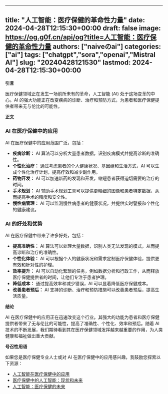 
---
title: "人工智能：医疗保健的革命性力量"
date: 2024-04-28T12:15:30+00:00
draft: false
image: https://og.g0f.cn/api/og?title=人工智能：医疗保健的革命性力量
authors: ["naiveのai"]
categories: ["ai"]
tags: ["chatgpt","sora","openai","Mistral AI"]
slug: "20240428121530"
lastmod: 2024-04-28T12:15:30+00:00
---
**引言**

医疗保健领域正在发生一场前所未有的革命，人工智能 (AI) 处于这场变革的中心。AI 的强大功能正在改变疾病的诊断、治疗和预防方式，为患者和医疗保健提供者带来无与伦比的可能性。

**正文**

### AI 在医疗保健中的应用

AI 在医疗保健中的应用范围广泛，包括：

- **疾病诊断：** AI 算法可以分析大量患者数据，识别疾病模式并提高诊断的准确性。
- **个性化治疗：** 通过考虑患者的个人健康状况、基因组和生活方式，AI 可以生成个性化治疗计划，提高疗效和减少副作用。
- **药物开发：** AI 可以加速新药的发现和开发，缩短患者获得迫切需要的治疗的时间。
- **手术规划：** AI 辅助手术规划工具可以提供更精细的图像和患者特定数据，从而提高手术的精度和安全性。
- **慢性病管理：** AI 可以监测慢性病患者的健康状况，并提供实时警报和个性化的健康建议。

### AI 的好处和优势

AI 在医疗保健中带来了许多好处，包括：

- **提高准确性：** AI 算法可以处理大量数据，识别人类无法发现的模式，从而提高诊断和治疗的准确性。
- **个性化体验：** AI 可以根据个人的健康状况和需求定制医疗保健体验，提供更有效和针对性的护理。
- **效率提升：** AI 可以自动化繁琐的任务，例如数据分析和行政工作，从而释放医疗保健提供者的时间，让他们专注于患者护理。
- **降低成本：** 通过提高效率和减少错误，AI 可以显着降低医疗保健成本。
- **改善患者预后：** AI 支持的诊断、治疗和预防措施可以改善患者预后，提高生活质量。

**结论**

AI 在医疗保健中的应用正在迅速改变这个行业。其强大的功能为患者和医疗保健提供者带来了无与伦比的可能性，提高了准确性、个性化、效率和预后。随着 AI 技术的不断发展，我们期待看到其在医疗保健领域发挥越来越重要的作用，为人类健康和福祉做出重大贡献。

**号召性用语**

如果您是医疗保健专业人士或对 AI 在医疗保健中的应用感兴趣，我鼓励您探索以下资源：

- [人工智能在医疗保健中的应用](https://www.who.int/news-room/fact-sheets/detail/artificial-intelligence-for-health)
- [医疗保健中的人工智能：现状和未来](https://www.ncbi.nlm.nih.gov/pmc/articles/PMC6588573/)
- [人工智能：医疗保健的未来](https://www.mckinsey.com/capabilities/strategy-and-corporate-finance/how-we-help-clients/strategy/whats-next-in-healthcare/article/artificial-intelligence-the-future-of-health-care)